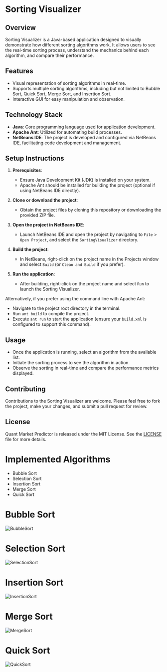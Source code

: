 # Sorting Visualizer

## Overview
Sorting Visualizer is a Java-based application designed to visually demonstrate how different sorting algorithms work. It allows users to see the real-time sorting process, understand the mechanics behind each algorithm, and compare their performance.

## Features
- Visual representation of sorting algorithms in real-time.
- Supports multiple sorting algorithms, including but not limited to Bubble Sort, Quick Sort, Merge Sort, and Insertion Sort.
- Interactive GUI for easy manipulation and observation.

## Technology Stack
- **Java**: Core programming language used for application development.
- **Apache Ant**: Utilized for automating build processes.
- **NetBeans IDE**: The project is developed and configured via NetBeans IDE, facilitating code development and management.

## Setup Instructions
1. **Prerequisites**:
   - Ensure Java Development Kit (JDK) is installed on your system.
   - Apache Ant should be installed for building the project (optional if using NetBeans IDE directly).

2. **Clone or download the project**:
   - Obtain the project files by cloning this repository or downloading the provided ZIP file.

3. **Open the project in NetBeans IDE**:
   - Launch NetBeans IDE and open the project by navigating to `File` > `Open Project`, and select the `SortingVisualizer` directory.

4. **Build the project**:
   - In NetBeans, right-click on the project name in the Projects window and select `Build` (or `Clean and Build` if you prefer).

5. **Run the application**:
   - After building, right-click on the project name and select `Run` to launch the Sorting Visualizer.

Alternatively, if you prefer using the command line with Apache Ant:
- Navigate to the project root directory in the terminal.
- Run `ant build` to compile the project.
- Execute `ant run` to start the application (ensure your `build.xml` is configured to support this command).

## Usage
- Once the application is running, select an algorithm from the available list.
- Initiate the sorting process to see the algorithm in action.
- Observe the sorting in real-time and compare the performance metrics displayed.

## Contributing
Contributions to the Sorting Visualizer are welcome. Please feel free to fork the project, make your changes, and submit a pull request for review.

## License
Quant Market Predictor is released under the MIT License. See the [LICENSE](LICENSE) file for more details.

# Implemented Algorithms
- Bubble Sort
- Selection Sort
- Insertion Sort
- Merge Sort
- Quick Sort

# Bubble Sort
![BubbleSort](https://user-images.githubusercontent.com/96448477/225763993-f77f766b-5bb5-42d2-9a47-e6b813f77c02.gif)

# Selection Sort
![SelectionSort](https://user-images.githubusercontent.com/96448477/225764076-949c91e6-56ea-4332-bf1c-5cdaed82ca0d.gif)

# Insertion Sort
![InsertionSort](https://user-images.githubusercontent.com/96448477/225764105-3e81a4d2-1ede-4616-9e61-04b21659e68f.gif)

# Merge Sort
![MergeSort](https://user-images.githubusercontent.com/96448477/225764160-08a44a1b-53ce-4ce2-b07e-028b223639b4.gif)

# Quick Sort
![QuickSort](https://user-images.githubusercontent.com/96448477/225764172-ea097623-c109-41ae-a372-1495b9a58c1c.gif)
